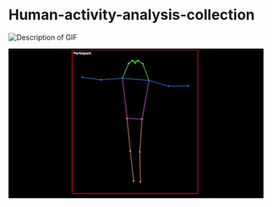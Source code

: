 # Human-activity-analysis-collection


![Description of GIF](url-to-gif)

![Demo of the feature](https://github.com/Holliemin9090/Human-activity-analysis-collection/blob/main/skeleton_extraction_tracking.gif) 
